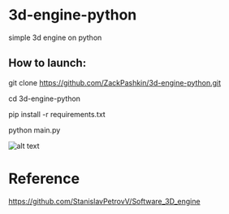 # 3d-engine-python
simple 3d engine on python

## How to launch:

git clone https://github.com/ZackPashkin/3d-engine-python.git

cd 3d-engine-python

pip install -r requirements.txt

python main.py

![alt text](https://github.com/ZackPashkin/3d-engine-python/blob/main/for_readme/rabbit.gif?raw=true)



# Reference
https://github.com/StanislavPetrovV/Software_3D_engine